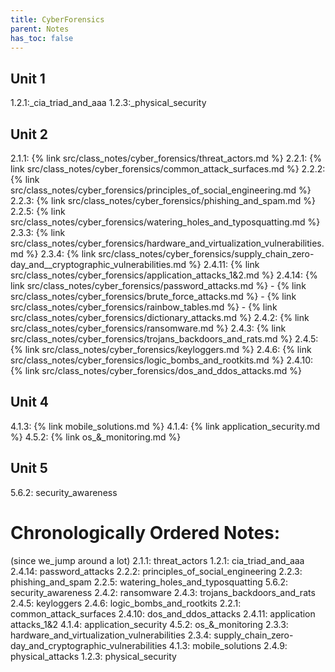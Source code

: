 ```yaml
---
title: CyberForensics
parent: Notes
has_toc: false
---
```


## Unit 1
1.2.1:_cia_triad_and_aaa
1.2.3:_physical_security
## Unit 2
2.1.1:  {% link src/class_notes/cyber_forensics/threat_actors.md %}
2.2.1:  {% link src/class_notes/cyber_forensics/common_attack_surfaces.md %}
2.2.2:  {% link src/class_notes/cyber_forensics/principles_of_social_engineering.md %}
2.2.3:  {% link src/class_notes/cyber_forensics/phishing_and_spam.md %}
2.2.5:  {% link src/class_notes/cyber_forensics/watering_holes_and_typosquatting.md %}
2.3.3:  {% link src/class_notes/cyber_forensics/hardware_and_virtualization_vulnerabilities.md %}
2.3.4:  {% link src/class_notes/cyber_forensics/supply_chain_zero-day_and__cryptographic_vulnerabilities.md %}
2.4.11: {% link src/class_notes/cyber_forensics/application_attacks_1&2.md %}
2.4.14: {% link src/class_notes/cyber_forensics/password_attacks.md %}
      - {% link src/class_notes/cyber_forensics/brute_force_attacks.md %}
      - {% link src/class_notes/cyber_forensics/rainbow_tables.md %}
      - {% link src/class_notes/cyber_forensics/dictionary_attacks.md %}
2.4.2:  {% link src/class_notes/cyber_forensics/ransomware.md %}
2.4.3:  {% link src/class_notes/cyber_forensics/trojans_backdoors_and_rats.md %}
2.4.5:  {% link src/class_notes/cyber_forensics/keyloggers.md %}
2.4.6:  {% link src/class_notes/cyber_forensics/logic_bombs_and_rootkits.md %}
2.4.10: {% link src/class_notes/cyber_forensics/dos_and_ddos_attacks.md %}
## Unit 4
4.1.3:  {% link mobile_solutions.md %}
4.1.4:  {% link application_security.md %}
4.5.2:  {% link os_&_monitoring.md %}
## Unit 5
5.6.2:  security_awareness

# Chronologically Ordered Notes:
(since we_jump around a lot)
2.1.1:  threat_actors
1.2.1:  cia_triad_and_aaa
2.4.14: password_attacks
2.2.2:  principles_of_social_engineering
2.2.3:  phishing_and_spam
2.2.5:  watering_holes_and_typosquatting
5.6.2:  security_awareness
2.4.2:  ransomware
2.4.3:  trojans_backdoors_and_rats
2.4.5:  keyloggers
2.4.6:  logic_bombs_and_rootkits
2.2.1:  common_attack_surfaces
2.4.10: dos_and_ddos_attacks
2.4.11: application attacks_1&2
4.1.4:  application_security
4.5.2:  os_&_monitoring
2.3.3:  hardware_and_virtualization_vulnerabilities
2.3.4:  supply_chain_zero-day_and_cryptographic_vulnerabilities
4.1.3:  mobile_solutions
2.4.9:  physical_attacks
1.2.3:  physical_security



